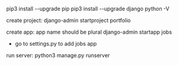 pip3 install --upgrade pip
pip3 install --upgrade django
python -V

create project:
django-admin startproject portfolio

create app: app name should be plural
django-admin startapp jobs
- go to settings.py to add jobs app

run server:
python3 manage.py runserver
